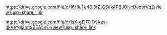 https://drive.google.com/file/d/16HIu1e4Dl5tZ_G6ax4PBJONcDuqofVqZ/view?usp=share_link




https://drive.google.com/file/d/1sX-gD70lOSKza-dkVeYgl2mt9BEA5nE-/view?usp=share_link

